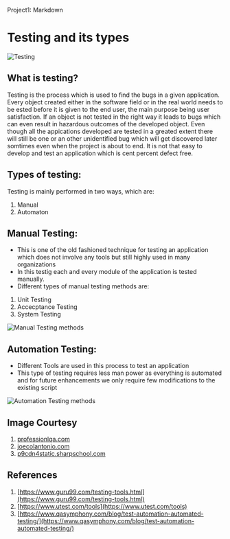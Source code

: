 
Project1: Markdown

# Testing and its types

![Testing](http://p9cdn4static.sharpschool.com/UserFiles/Servers/Server_15215/Image/Victor%20Valley%20Union/CIMS/Students/TEST.png)  

## What is testing?

Testing is the process which is used to find the bugs in a given application. Every object created either in the software field or in the real world needs to be ested before it is given to the end user, the main purpose being user satisfaction. If an object is not tested in the right way it leads to bugs which can even result in hazardous outcomes of the developed object. Even though all the appications developed are tested in a greated extent there will still be one or an other unidentified bug which will get discovered later somtimes even when the project is about to end. It is not that easy to develop and test an application which is cent percent defect free.

## Types of testing:

Testing is mainly performed in two ways, which are:

1.  Manual
2.  Automaton

## Manual Testing:

*   This is one of the old fashioned technique for testing an application which does not involve any tools but still highly used in many organizations
*   In this testig each and every module of the application is tested manually.
*   Different types of manual testing methods are:

1.  Unit Testing
2.  Accecptance Testing
3.  System Testing

![Manual Testing methods](http://www.professionalqa.com/assets/images/manual-testing.jpg)  

## Automation Testing:

*   Different Tools are used in this process to test an application
*   This type of testing requires less man power as everything is automated and for future enhancements we only require few modifications to the existing script

![Automation Testing methods](https://www.joecolantonio.com/wp-content/uploads/2018/11/AutomationTestingProcess.png)  

## Image Courtesy

1.  [professionlqa.com](professionlqa.com)
2.  [joecolantonio.com](joecolantonio.com)
3.  [p9cdn4static.sharpschool.com](p9cdn4static.sharpschool.com)

## References

1. [https://www.guru99.com/testing-tools.html](https://www.guru99.com/testing-tools.html)
2. [https://www.utest.com/tools](https://www.utest.com/tools)
3. [https://www.qasymphony.com/blog/test-automation-automated-testing/](https://www.qasymphony.com/blog/test-automation-automated-testing/)
